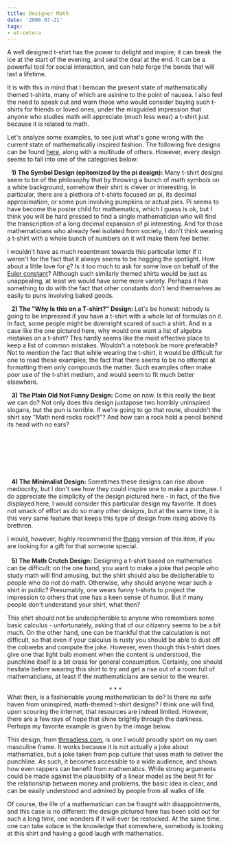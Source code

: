 ```yaml
---
title: Designer Math
date: '2008-07-21'
tags:
- et-cetera
---
```


A well designed t-shirt has the power to delight and inspire; it can break the ice at the start of the evening, and seal the deal at the end.  It can be a powerful tool for social interaction, and can help forge the bonds that will last a lifetime.

It is with this in mind that I bemoan the present state of mathematically themed t-shirts, many of which are asinine to the point of nausea.  I also feel the need to speak out and warn those who would consider buying such t-shirts for friends or loved ones, under the misguided impression that anyone who studies math will appreciate (much less wear) a t-shirt just because it is related to math.

Let's analyze some examples, to see just what's gone wrong with the current state of mathematically inspired fashion.  The following five designs can be found <a href="http://shop.cafepress.com/math">here</a>, along with a multitude of others.  However, every design seems to fall into one of the categories below:

<span style="font-weight: bold;">1) The Symbol Design (epitomized by the pi design):</span>
<a href="http://1.bp.blogspot.com/_fM0L9abY3bo/SIKag1T1KYI/AAAAAAAAAAU/EJbsT7_gI1E/s1600-h/pi.jpg" onblur="try {parent.deselectBloggerImageGracefully();} catch(e) {}"><img id="BLOGGER_PHOTO_ID_5224908406559943042" style="margin: 0pt 10px 10px 0pt; float: left; cursor: pointer;" src="http://1.bp.blogspot.com/_fM0L9abY3bo/SIKag1T1KYI/AAAAAAAAAAU/EJbsT7_gI1E/s320/pi.jpg" border="0" alt="" /></a>
Many t-shirt designs seem to be of the philosophy that by throwing a bunch of math symbols on a white background, somehow their shirt is clever or interesting.  In particular, there are a plethora of t-shirts focused on pi, its decimal approximation, or some pun involving pumpkins or actual pies.  Pi seems to have become the poster child for mathematics, which I guess is <span id="SPELLING_ERROR_0" class="blsp-spelling-error">ok</span>, but I think you will be hard pressed to find a single mathematician who will find the transcription of a long decimal expansion of pi interesting.  And for those mathematicians who already feel isolated from society, I don't think wearing a t-shirt with a whole bunch of numbers on it will make them feel better.

I wouldn't have as much resentment towards this particular letter if it weren't for the fact that it always seems to be hogging the spotlight.  How about a little love for <a href="http://en.wikipedia.org/wiki/E_%28mathematical_constant%29"><span style="font-style: italic;">e</span></a>?  Is it too much to ask for some love on behalf of the <a href="http://en.wikipedia.org/wiki/Euler-Mascheroni_constant">Euler constant</a>?  Although such similarly themed shirts would be just as unappealing, at least we would have some more variety.  Perhaps it has something to do with the fact that other constants don't lend themselves as easily to puns involving baked goods.

<span style="font-weight: bold;">2) The "Why Is this on a T-shirt?" Design:
</span><a href="http://3.bp.blogspot.com/_fM0L9abY3bo/SIKdQBmae-I/AAAAAAAAAAc/uMMOkaRvxOg/s1600-h/mistakes.jpg" onblur="try {parent.deselectBloggerImageGracefully();} catch(e) {}"><img id="BLOGGER_PHOTO_ID_5224911416336219106" style="margin: 0pt 10px 10px 0pt; float: left; cursor: pointer;" src="http://3.bp.blogspot.com/_fM0L9abY3bo/SIKdQBmae-I/AAAAAAAAAAc/uMMOkaRvxOg/s320/mistakes.jpg" border="0" alt="" /></a>
Let's be honest: nobody is going to be impressed if you have a t-shirt with a whole lot of formulas on it.  In fact, some people might be downright scared of such a shirt.  And in a case like the one pictured here, why would one want a list of algebra mistakes on a t-shirt?  This hardly seems like the most effective place to keep a list of common mistakes.  Wouldn't a notebook be more preferable?  Not to mention the fact that while wearing the t-shirt, it would be difficult for one to read these examples; the fact that there seems to be no attempt at formatting them only compounds the matter.  Such examples often make poor use of the t-shirt medium, and would seem to fit much better elsewhere.

<span style="font-weight: bold;">3) The Plain Old Not Funny Design:</span>
<a href="http://1.bp.blogspot.com/_fM0L9abY3bo/SIKdfjeiRKI/AAAAAAAAAA0/wGvlrtBumOI/s1600-h/rock.jpg" onblur="try {parent.deselectBloggerImageGracefully();} catch(e) {}"><img id="BLOGGER_PHOTO_ID_5224911683128018082" style="margin: 0pt 10px 10px 0pt; float: left; cursor: pointer;" src="http://1.bp.blogspot.com/_fM0L9abY3bo/SIKdfjeiRKI/AAAAAAAAAA0/wGvlrtBumOI/s320/rock.jpg" border="0" alt="" /></a>
Come on now.   Is this really the best we can do?   Not only does this design  juxtapose two horribly uninspired slogans, but the pun is terrible.   If we're going to  go that route, shouldn't the shirt say "Math nerd rocks rock!!"?   And how can a rock hold a pencil behind its head with no ears?


&nbsp;<br>
&nbsp;<br>
&nbsp;<br>
&nbsp;<br>
&nbsp;<br>
&nbsp;<br>
<span style="font-weight: bold;">4) The Minimalist Design:</span>
<a href="http://1.bp.blogspot.com/_fM0L9abY3bo/SIKdZovOdzI/AAAAAAAAAAk/v_uKc8OeZHk/s1600-h/mathlete.jpg" onblur="try {parent.deselectBloggerImageGracefully();} catch(e) {}"><img id="BLOGGER_PHOTO_ID_5224911581460985650" style="margin: 0pt 10px 10px 0pt; float: left; cursor: pointer;" src="http://1.bp.blogspot.com/_fM0L9abY3bo/SIKdZovOdzI/AAAAAAAAAAk/v_uKc8OeZHk/s320/mathlete.jpg" border="0" alt="" /></a>
Sometimes these designs can rise above mediocrity, but I don't see how they could inspire one to make a purchase.  I do appreciate the simplicity of the design pictured here - in fact, of the five displayed here, I would consider this particular design my favorite.  It does not smack of effort as do so many other designs, but at the same time, it is this very same feature that keeps this type of design from rising above its brethren.

I would, however, highly recommend the <a href="http://clothing.cafepress.com/item/vintage-mathlete-1-classic-thong/61062384">thong</a> version of this item, if you are looking for a gift for that someone special.
&nbsp;<br>
&nbsp;<br>
<span style="font-weight: bold;">5) The Math Crutch Design:</span>
<a href="http://3.bp.blogspot.com/_fM0L9abY3bo/SIKdfm2Y21I/AAAAAAAAAAs/KjM19dD8QNk/s1600-h/integrate.jpg" onblur="try {parent.deselectBloggerImageGracefully();} catch(e) {}"><img id="BLOGGER_PHOTO_ID_5224911684033370962" style="margin: 0pt 10px 10px 0pt; float: left; cursor: pointer;" src="http://3.bp.blogspot.com/_fM0L9abY3bo/SIKdfm2Y21I/AAAAAAAAAAs/KjM19dD8QNk/s320/integrate.jpg" border="0" alt="" /></a>
Designing a t-shirt based on mathematics can be difficult: on the one hand, you want to make a joke that people who study math will find amusing, but the shirt should also be decipherable to people who do not do math.  Otherwise, why should anyone wear such a shirt in public?  Presumably, one wears funny t-shirts to project the impression to others that one has a keen sense of humor.  But if many people don't understand your shirt, what then?

This shirt should not be undecipherable to anyone who remembers some basic calculus - unfortunately, asking that of our citizenry seems to be a bit much.  On the other hand, one can be thankful that the calculation is not difficult, so that even if your calculus is rusty you should be able to dust off the cobwebs and compute the joke.  However, even though this t-shirt does give one that light bulb moment when the content is understood, the punchline itself is a bit crass for general consumption.  Certainly, one should hesitate before wearing this shirt to try and get a rise out of a room full of mathematicians, at least if the mathematicians are senior to the wearer.
<div style="text-align: center;">*     *     *</div>
What then, is a fashionable young mathematician to do?  Is there no safe haven from uninspired, math-themed t-shirt designs?  I think one will find, upon scouring the <span id="SPELLING_ERROR_1" class="blsp-spelling-error">internet</span>, that resources are indeed limited.  However, there are a few rays of hope that shine brightly through the darkness.  Perhaps my favorite example is given by the image below.

<a href="http://3.bp.blogspot.com/_fM0L9abY3bo/SITfnUrTfzI/AAAAAAAAAA8/3m4CBadnsDk/s1600-h/money.jpg" onblur="try {parent.deselectBloggerImageGracefully();} catch(e) {}"><img id="BLOGGER_PHOTO_ID_5225547334314852146" style="margin: 0pt 0pt 10px 10px; float: right; cursor: pointer;" src="http://3.bp.blogspot.com/_fM0L9abY3bo/SITfnUrTfzI/AAAAAAAAAA8/3m4CBadnsDk/s320/money.jpg" border="0" alt="" /></a>This design, from <a href="http://threadless.com/"><span id="SPELLING_ERROR_2" class="blsp-spelling-error">threadless</span>.com</a>, is one I would proudly sport on my own masculine frame.  It works because it is not actually a joke about mathematics, but a joke taken from pop culture that uses math to deliver the punchline.  As such, it becomes accessible to a wide audience, and shows how even rappers can benefit from mathematics.  While strong arguments could be made against the plausibility of a linear model as the best fit for the relationship between money and problems, the basic idea is clear, and can be easily understood and admired by people from all walks of life.

Of course, the life of a mathematician can be fraught with disappointments, and this case is no different: the design pictured here has been sold out for such a long time, one wonders if it will ever be restocked.  At the same time, one can take solace in the knowledge that somewhere, somebody is looking at this shirt and having a good laugh with mathematics.

